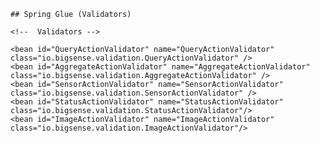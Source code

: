     ## Spring Glue (Validators)

	<!--  Validators -->
	
	<bean id="QueryActionValidator" name="QueryActionValidator" class="io.bigsense.validation.QueryActionValidator" />
	<bean id="AggregateActionValidator" name="AggregateActionValidator" class="io.bigsense.validation.AggregateActionValidator" />
	<bean id="SensorActionValidator" name="SensorActionValidator" class="io.bigsense.validation.SensorActionValidator" />
	<bean id="StatusActionValidator" name="StatusActionValidator" class="io.bigsense.validation.StatusActionValidator"/>
	<bean id="ImageActionValidator" name="ImageActionValidator" class="io.bigsense.validation.ImageActionValidator"/>
